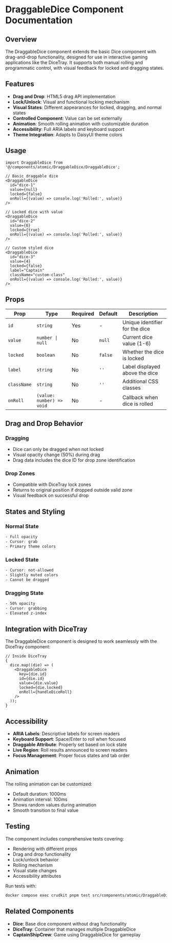 # DraggableDice Component Documentation

## Overview

The DraggableDice component extends the basic Dice component with drag-and-drop functionality, designed for use in interactive gaming applications like the DiceTray. It supports both manual rolling and programmatic control, with visual feedback for locked and dragging states.

## Features

- **Drag and Drop**: HTML5 drag API implementation
- **Lock/Unlock**: Visual and functional locking mechanism
- **Visual States**: Different appearances for locked, dragging, and normal states
- **Controlled Component**: Value can be set externally
- **Animation**: Smooth rolling animation with customizable duration
- **Accessibility**: Full ARIA labels and keyboard support
- **Theme Integration**: Adapts to DaisyUI theme colors

## Usage

```tsx
import DraggableDice from '@/components/atomic/DraggableDice/DraggableDice';

// Basic draggable dice
<DraggableDice
  id="dice-1"
  value={null}
  locked={false}
  onRoll={(value) => console.log('Rolled:', value)}
/>

// Locked dice with value
<DraggableDice
  id="dice-2"
  value={6}
  locked={true}
  onRoll={(value) => console.log('Rolled:', value)}
/>

// Custom styled dice
<DraggableDice
  id="dice-3"
  value={4}
  locked={false}
  label="Captain"
  className="custom-class"
  onRoll={(value) => console.log('Rolled:', value)}
/>
```

## Props

| Prop        | Type                      | Required | Default | Description                    |
| ----------- | ------------------------- | -------- | ------- | ------------------------------ |
| `id`        | `string`                  | Yes      | -       | Unique identifier for the dice |
| `value`     | `number \| null`          | No       | `null`  | Current dice value (1-6)       |
| `locked`    | `boolean`                 | No       | `false` | Whether the dice is locked     |
| `label`     | `string`                  | No       | `''`    | Label displayed above the dice |
| `className` | `string`                  | No       | `''`    | Additional CSS classes         |
| `onRoll`    | `(value: number) => void` | No       | -       | Callback when dice is rolled   |

## Drag and Drop Behavior

### Dragging

- Dice can only be dragged when not locked
- Visual opacity change (50%) during drag
- Drag data includes the dice ID for drop zone identification

### Drop Zones

- Compatible with DiceTray lock zones
- Returns to original position if dropped outside valid zone
- Visual feedback on successful drop

## States and Styling

### Normal State

```css
- Full opacity
- Cursor: grab
- Primary theme colors
```

### Locked State

```css
- Cursor: not-allowed
- Slightly muted colors
- Cannot be dragged
```

### Dragging State

```css
- 50% opacity
- Cursor: grabbing
- Elevated z-index
```

## Integration with DiceTray

The DraggableDice component is designed to work seamlessly with the DiceTray component:

```tsx
// Inside DiceTray
{
  dice.map((die) => (
    <DraggableDice
      key={die.id}
      id={die.id}
      value={die.value}
      locked={die.locked}
      onRoll={handleDiceRoll}
    />
  ));
}
```

## Accessibility

- **ARIA Labels**: Descriptive labels for screen readers
- **Keyboard Support**: Space/Enter to roll when focused
- **Draggable Attribute**: Properly set based on lock state
- **Live Region**: Roll results announced to screen readers
- **Focus Management**: Proper focus states and tab order

## Animation

The rolling animation can be customized:

- Default duration: 1000ms
- Animation interval: 100ms
- Shows random values during animation
- Smooth transition to final value

## Testing

The component includes comprehensive tests covering:

- Rendering with different props
- Drag and drop functionality
- Lock/unlock behavior
- Rolling mechanism
- Visual state changes
- Accessibility attributes

Run tests with:

```bash
docker compose exec crudkit pnpm test src/components/atomic/DraggableDice/
```

## Related Components

- **Dice**: Base dice component without drag functionality
- **DiceTray**: Container that manages multiple DraggableDice
- **CaptainShipCrew**: Game using DraggableDice for gameplay
